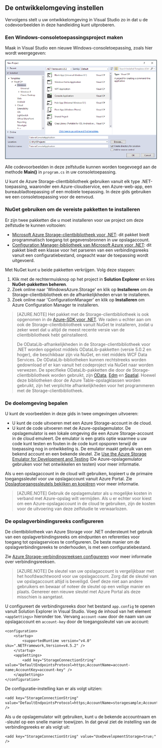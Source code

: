 ## De ontwikkelomgeving instellen

Vervolgens stelt u uw ontwikkelomgeving in Visual Studio zo in dat u de codevoorbeelden in deze handleiding kunt uitproberen.

### Een Windows-consoletoepassingsproject maken

Maak in Visual Studio een nieuwe Windows-consoletoepassing, zoals hier wordt weergegeven:

![Windows-consoletoepassing maken](./media/storage-development-environment-include/storage-development-environment-include-1.png)

Alle codevoorbeelden in deze zelfstudie kunnen worden toegevoegd aan de methode **Main()** in `program.cs` in uw consoletoepassing.

U kunt de Azure Storage-clientbibliotheek gebruiken vanuit elk type .NET-toepassing, waaronder een Azure-cloudservice, een Azure-web-app, een bureaubladtoepassing of een mobiele toepassing. In deze gids gebruiken we een consoletoepassing voor de eenvoud.

### NuGet gebruiken om de vereiste pakketten te installeren

Er zijn twee pakketten die u moet installeren voor uw project om deze zelfstudie te kunnen voltooien:

- [Microsoft Azure Storage-clientbibliotheek voor .NET](https://www.nuget.org/packages/WindowsAzure.Storage/): dit pakket biedt programmatisch toegang tot gegevensbronnen in uw opslagaccount.
- [Configuration Manager-bibliotheek van Microsoft Azure voor .NET](https://www.nuget.org/packages/Microsoft.WindowsAzure.ConfigurationManager/): dit pakket biedt een klasse voor het parseren van een verbindingsreeks vanuit een configuratiebestand, ongeacht waar de toepassing wordt uitgevoerd.

Met NuGet kunt u beide pakketten verkrijgen. Volg deze stappen:

1. Klik met de rechtermuisknop op het project in **Solution Explorer** en kies **NuGet-pakketten beheren**.
2. Zoek online naar 'WindowsAzure.Storage' en klik op **Installeren** om de Storage-clientbibliotheek en de afhankelijkheden ervan te installeren.
3. Zoek online naar 'ConfigurationManager' en klik op **Installeren** om Azure Configuration Manager te installeren.

>[AZURE.NOTE] Het pakket met de Storage-clientbibliotheek is ook opgenomen in de [Azure-SDK voor .NET](https://azure.microsoft.com/downloads/). We raden u echter aan om ook de Storage-clientbibliotheek vanuit NuGet te installeren, zodat u zeker weet dat u altijd de meest recente versie van de clientbibliotheek hebt geïnstalleerd.
>
>De ODataLib-afhankelijkheden in de Storage-clientbibliotheek voor .NET worden opgelost middels ODataLib-pakketten (versie 5.0.2 en hoger), die beschikbaar zijn via NuGet, en niet middels WCF Data Services. De ODataLib-bibliotheken kunnen rechtstreeks worden gedownload of er kan vanuit het codeproject via NuGet naar worden verwezen. De specifieke ODataLib-pakketten die door de Storage-clientbibliotheek worden gebruikt, zijn [OData](http://nuget.org/packages/Microsoft.Data.OData/5.0.2), [Edm](http://nuget.org/packages/Microsoft.Data.Edm/5.0.2) en [Spatial](http://nuget.org/packages/System.Spatial/5.0.2). Hoewel deze bibliotheken door de Azure Table-opslagklassen worden gebruikt, zijn het verplichte afhankelijkheden voor het programmeren met de Storage-clientbibliotheek.


### De doelomgeving bepalen

U kunt de voorbeelden in deze gids in twee omgevingen uitvoeren:

- U kunt de code uitvoeren met een Azure Storage-account in de cloud. 
- U kunt de code uitvoeren met de Azure-opslagemulator. De opslagemulator is een lokale omgeving die een Azure Storage-account in de cloud emuleert. De emulator is een gratis optie waarmee u uw code kunt testen en fouten in de code kunt opsporen terwijl de toepassing nog in ontwikkeling is. De emulator maakt gebruik van een bekend account en een bekende sleutel. Zie [Use the Azure Storage Emulator for Development and Testing](../articles/storage/storage-use-emulator.md) (De Azure-opslagemulator gebruiken voor het ontwikkelen en testen) voor meer informatie.

Als u een opslagaccount in de cloud wilt gebruiken, kopieert u de primaire toegangssleutel voor uw opslagaccount vanuit Azure Portal. Zie [Opslagtoegangssleutels bekijken en kopiëren](../articles/storage/storage-create-storage-account.md#view-and-copy-storage-access-keys) voor meer informatie.

> [AZURE.NOTE] Gebruik de opslagemulator als u mogelijke kosten in verband met Azure-opslag wilt vermijden. Als u er echter voor kiest om een Azure-opslagaccount in de cloud te gebruiken, zijn de kosten voor de uitvoering van deze zelfstudie te verwaarlozen.

### De opslagverbindingsreeks configureren

De clientbibliotheek van Azure Storage voor .NET ondersteunt het gebruik van een opslagverbindingsreeks om eindpunten en referenties voor toegang tot opslagservices te configureren. De beste manier om de opslagverbindingsreeks te onderhouden, is met een configuratiebestand. 

Zie [Azure Storage-verbindingsreeksen configureren](../articles/storage/storage-configure-connection-string.md) voor meer informatie over verbindingsreeksen.

> [AZURE.NOTE] De sleutel van uw opslagaccount is vergelijkbaar met het hoofdwachtwoord voor uw opslagaccount. Zorg dat de sleutel van uw opslagaccount altijd is beveiligd. Geef deze niet aan andere gebruikers en bewaar of noteer de sleutel op een veilige manier en plaats. Genereer een nieuwe sleutel met Azure Portal als deze misschien is aangetast.

U configureert de verbindingsreeks door het bestand `app.config` te openen vanuit Solution Explorer in Visual Studio. Voeg de inhoud van het element `<appSettings>` hieronder toe. Vervang `account-name` door de naam van uw opslagaccount en `account-key` door de toegangssleutel van uw account:

    <configuration>
        <startup> 
            <supportedRuntime version="v4.0" sku=".NETFramework,Version=v4.5.2" />
        </startup>
        <appSettings>
            <add key="StorageConnectionString" value="DefaultEndpointsProtocol=https;AccountName=account-name;AccountKey=account-key" />
        </appSettings>
    </configuration>

De configuratie-instelling kan er als volgt uitzien:

    <add key="StorageConnectionString" value="DefaultEndpointsProtocol=https;AccountName=storagesample;AccountKey=nYV0gln6fT7mvY+rxu2iWAEyzPKITGkhM88J8HUoyofvK7C6fHcZc2kRZp6cKgYRUM74lHI84L50Iau1+9hPjB==" />

Als u de opslagemulator wilt gebruiken, kunt u de bekende accountnaam en -sleutel op een snelle manier toewijzen. In dat geval ziet de instelling van de verbindingsreeks er als volgt uit:

    <add key="StorageConnectionString" value="UseDevelopmentStorage=true;" />



<!--HONumber=Sep16_HO3-->


